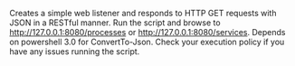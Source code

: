 Creates a simple web listener and responds to HTTP GET requests with JSON in a RESTful manner. Run the script and browse to http://127.0.0.1:8080/processes or http://127.0.0.1:8080/services. Depends on powershell 3.0 for ConvertTo-Json. Check your execution policy if you have any issues running the script.